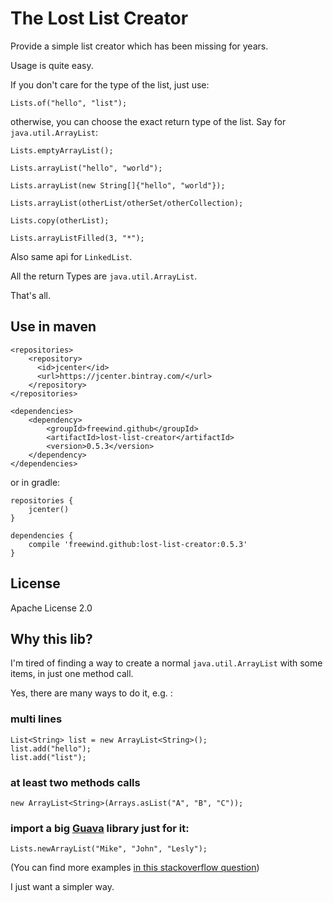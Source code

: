 The Lost List Creator
=====================

Provide a simple list creator which has been missing for years.

Usage is quite easy.

If you don't care for the type of the list, just use:

```
Lists.of("hello", "list");
```

otherwise, you can choose the exact return type of the list. Say for `java.util.ArrayList`:

```
Lists.emptyArrayList();

Lists.arrayList("hello", "world");

Lists.arrayList(new String[]{"hello", "world"});

Lists.arrayList(otherList/otherSet/otherCollection);

Lists.copy(otherList);

Lists.arrayListFilled(3, "*");
```

Also same api for `LinkedList`.

All the return Types are `java.util.ArrayList`.

That's all.

Use in maven
------------

```
<repositories>
    <repository>
      <id>jcenter</id>
      <url>https://jcenter.bintray.com/</url>
    </repository>
</repositories>

<dependencies>
    <dependency>
        <groupId>freewind.github</groupId>
        <artifactId>lost-list-creator</artifactId>
        <version>0.5.3</version>
    </dependency>
</dependencies>
```

or in gradle:

```
repositories {
    jcenter()
}

dependencies {
    compile 'freewind.github:lost-list-creator:0.5.3'
}
```

License
-------

Apache License 2.0

Why this lib?
-------------

I'm tired of finding a way to create a normal `java.util.ArrayList` with some items, in just one method call.

Yes, there are many ways to do it, e.g. :

### multi lines

```
List<String> list = new ArrayList<String>();
list.add("hello");
list.add("list");
```

### at least two methods calls

```
new ArrayList<String>(Arrays.asList("A", "B", "C"));
```

### import a big [Guava](https://github.com/google/guava) library just for it:

```
Lists.newArrayList("Mike", "John", "Lesly");
```

(You can find more examples [in this stackoverflow question](https://stackoverflow.com/questions/858572/how-to-make-a-new-list-in-java))

I just want a simpler way.


